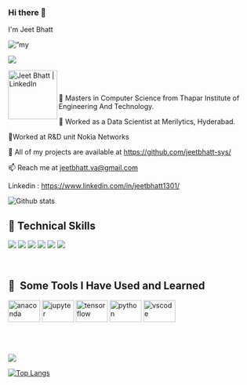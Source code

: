 ### Hi there 👋
I'm Jeet Bhatt 

<p align=”center”>
<img width=”200" height=”200" src="https://user-images.githubusercontent.com/57107608/194834876-c797fe88-286d-4879-ab0c-30f583556726.png" alt=”my banner”>
</p>


![](https://komarev.com/ghpvc/?username=Jeetbhatt-sys&label=PROFILE+VIEWS&color=green)

<a href="https://www.linkedin.com/in/yushi95/"><img align="left" src="https://user-images.githubusercontent.com/57107608/194836321-d2017f00-8769-49db-a599-bb5dee36d94a.png" alt="Jeet Bhatt | LinkedIn" width="100px"/></a>

</br></br>

🔭 Masters in Computer Science from Thapar Institute of Engineering And Technology.

👯 Worked as a Data Scientist at Merilytics, Hyderabad.

👯Worked at R&D unit Nokia Networks

💬 All of my projects are available at https://github.com/jeetbhatt-sys/

📫 Reach me at jeetbhatt.va@gmail.com

Linkedin : https://www.linkedin.com/in/jeetbhatt1301/

![Github stats](https://github-readme-stats.vercel.app/api?username=jeetbhatt-sys)

## 💼 Technical Skills

![](https://img.shields.io/badge/Code-Python-informational?style=flat&logo=python&color=61DAFB)
![](https://img.shields.io/badge/Code-C-informational?style=flat&logo=C&color=764ABC)
![](https://img.shields.io/badge/Code-C++-informational?style=flat&logo=C++&color=764ABC)
![](https://img.shields.io/badge/Code-JavaScript-informational?style=flat&logo=JavaScript&color=F7DF1E)
![](https://https://img.shields.io/badge/Code-SQL-informational?style=flat&logo=sql&color=CC342D)
![](https://img.shields.io/badge/Code-MySQL-informational?style=flat&logo=MySQL&color=CC0000)

</br>

<h2> 🚀 &nbsp;Some Tools I Have Used and Learned</h2>
<p align="left">
<img src="https://cdn.jsdelivr.net/gh/devicons/devicon/icons/anaconda/anaconda-original-wordmark.svg" alt="anaconda" width="65" height="45"/>
<img src="https://cdn.jsdelivr.net/gh/devicons/devicon/icons/jupyter/jupyter-original-wordmark.svg" alt="jupyter" width="65" height="45"/>
  <img src="https://cdn.jsdelivr.net/gh/devicons/devicon/icons/tensorflow/tensorflow-original-wordmark.svg" alt="tensorflow" width="65" height="45"/>

  <img src="https://cdn.jsdelivr.net/gh/devicons/devicon/icons/python/python-original-wordmark.svg" alt="python" width="65" height="45"/>

  
<img src="https://cdn.jsdelivr.net/gh/devicons/devicon/icons/vscode/vscode-original.svg" alt="vscode" width="65" height="45"/>
</p> </br></br>

[![](https://activity-graph.herokuapp.com/graph?username=jeetbhatt-sys&theme=react)](https://github.com/jeetbhatt-sys/github-readme-activity-graph)


[![Top Langs](https://github-readme-stats.vercel.app/api/top-langs/?username=jeetbhatt-sys&layout=compact)](https://github.com/jeetbhatt-sys)
